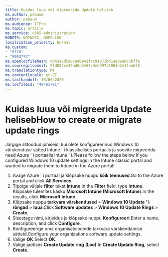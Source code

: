 ```yaml
---
title: Kuidas luua või migreerida Update heliseb
ms.author: pebaum
author: pebaum
ms.audience: ITPro
ms.topic: article
ms.service: o365-administration
ROBOTS: NOINDEX, NOFOLLOW
localization_priority: Normal
ms.custom:
- "6718"
- "9003773"
ms.openlocfilehash: 0d43e2d5a87e4b941fcc91671b41ea0aabc5bffe
ms.sourcegitcommit: 9fd002ce49ad9a7e58c3eb997a8063e2e1feab55
ms.translationtype: MT
ms.contentlocale: et-EE
ms.lasthandoff: 10/06/2020
ms.locfileid: "48461791"
---
```

# <a name="how-to-create-or-migrate-update-rings"></a><span data-ttu-id="8e66e-102">Kuidas luua või migreerida Update heliseb</span><span class="sxs-lookup"><span data-stu-id="8e66e-102">How to create or migrate update rings</span></span>

<span data-ttu-id="8e66e-103">Järgige alltoodud juhiseid, kui olete konfigureerinud Windows 10 värskenduse sätted Intune ' i klassikalises portaalis ja soovite migreerida need Azure ' i portaalis Intune ' i.</span><span class="sxs-lookup"><span data-stu-id="8e66e-103">Please follow the steps below if you configured Windows 10 update settings in the Intune classic portal and wanted to migrate them to Intune in the Azure portal:</span></span>

1. <span data-ttu-id="8e66e-104">Avage Azure ' i portaal ja klõpsake nuppu **kõik teenused**.</span><span class="sxs-lookup"><span data-stu-id="8e66e-104">Go to the Azure portal and click **All Services**.</span></span>
2. <span data-ttu-id="8e66e-105">Tippige väljale **filter** tekst **Intune**.</span><span class="sxs-lookup"><span data-stu-id="8e66e-105">In the **Filter** field, type **Intune**.</span></span> <span data-ttu-id="8e66e-106">Klõpsake tulemites käsku **Microsoft Intune (Microsoft Intune**).</span><span class="sxs-lookup"><span data-stu-id="8e66e-106">In the results, click **Microsoft Intune**.</span></span>
3. <span data-ttu-id="8e66e-107">Klõpsake nuppu **tarkvara värskendused**  >  **Windows 10 Update ' i rõngad**  >  **luua**.</span><span class="sxs-lookup"><span data-stu-id="8e66e-107">Click **Software updates** > **Windows 10 Update Rings** > **Create**.</span></span>
4. <span data-ttu-id="8e66e-108">Sisestage nimi, kirjeldus ja klõpsake nuppu **Konfigureeri**.</span><span class="sxs-lookup"><span data-stu-id="8e66e-108">Enter a name, description, and click **Configure**.</span></span>
5. <span data-ttu-id="8e66e-109">Konfigureerige oma organisatsioonide tarkvara värskendamise sätteid.</span><span class="sxs-lookup"><span data-stu-id="8e66e-109">Configure your organizations software update settings.</span></span>
6. <span data-ttu-id="8e66e-110">Valige **OK**.</span><span class="sxs-lookup"><span data-stu-id="8e66e-110">Select **OK**.</span></span>
7. <span data-ttu-id="8e66e-111">Valige jaotises **Create Update ring** **(Loo)**.</span><span class="sxs-lookup"><span data-stu-id="8e66e-111">In **Create Update Ring**, select **Create**.</span></span>
